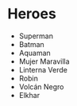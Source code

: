 # Heroes

* Superman
* Batman
* Aquaman
* Mujer Maravilla
* Linterna Verde
* Robin
* Volcán Negro
* Elkhar
